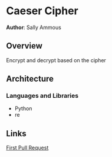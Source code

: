 # Caeser Cipher

**Author**: Sally Ammous

## Overview

Encrypt and decrypt based on the cipher

## Architecture

### Languages and Libraries

* Python
* re


## Links

[First Pull Request](https://github.com/sallytareq/web-scraper/pull/1)